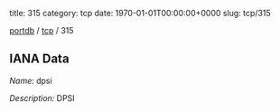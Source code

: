 title: 315
category: tcp
date: 1970-01-01T00:00:00+0000
slug: tcp/315

[portdb](/) / [tcp](/category/tcp.html) / 315


## IANA Data

_Name:_ dpsi

_Description:_ DPSI

